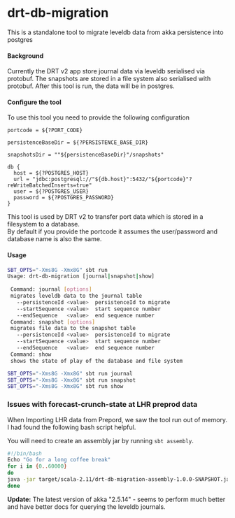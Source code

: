 # drt-db-migration
This is a standalone tool to migrate leveldb data from akka persistence into postgres


#### Background
Currently the DRT v2 app store journal data via leveldb serialised via protobuf. The snapshots are stored in a file system also serialised with protobuf.
After this tool is run, the data will be in postgres.

#### Configure the tool
To use this tool you need to provide the following configuration
```
portcode = ${?PORT_CODE}

persistenceBaseDir = ${?PERSISTENCE_BASE_DIR}

snapshotsDir = ""${persistenceBaseDir}"/snapshots"

db {
  host = ${?POSTGRES_HOST}
  url = "jdbc:postgresql://"${db.host}":5432/"${portcode}"?reWriteBatchedInserts=true"
  user = ${?POSTGRES_USER}
  password = ${?POSTGRES_PASSWORD}
}

```
This tool is used by DRT v2 to transfer port data which is stored in a filesystem to a database.  
By default if you provide the portcode it assumes the user/password and database name is also the same.

#### Usage 

```bash
SBT_OPTS="-Xms8G -Xmx8G" sbt run 
Usage: drt-db-migration [journal|snapshot|show]
 
 Command: journal [options]
 migrates leveldb data to the journal table
   --persistenceId <value>  persistenceId to migrate
   --startSequence <value>  start sequence number
   --endSequence   <value>  end sequence number
 Command: snapshot [options]
 migrates file data to the snapshot table
   --persistenceId <value>  persistenceId to migrate
   --startSequence <value>  start sequence number
   --endSequence   <value>  end sequence number
 Command: show
 shows the state of play of the database and file system

```

```bash
SBT_OPTS="-Xms8G -Xmx8G" sbt run journal
SBT_OPTS="-Xms8G -Xmx8G" sbt run snapshot
SBT_OPTS="-Xms8G -Xmx8G" sbt run show
```


### Issues with forecast-crunch-state at LHR preprod data
When Importing LHR data from Prepord, we saw the tool run out of memory.
I had found the following bash script helpful.

You will need to create an assembly jar by running `sbt assembly`. 

```bash
#!/bin/bash
Echo "Go for a long coffee break"
for i in {0..60000}
do
java -jar target/scala-2.11/drt-db-migration-assembly-1.0.0-SNAPSHOT.jar journal --persistenceId forecast-crunch-state --startSequence $i --endSequence $i
done

```

**Update:** The latest version of akka "2.5.14" - seems to perform much better and have better docs for querying the leveldb journals.
